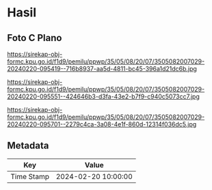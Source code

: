 # Hasil

## Foto C Plano

https://sirekap-obj-formc.kpu.go.id/f1d9/pemilu/ppwp/35/05/08/20/07/3505082007029-20240220-095419--716b8937-aa5d-4811-bc45-396a1d21dc6b.jpg

https://sirekap-obj-formc.kpu.go.id/f1d9/pemilu/ppwp/35/05/08/20/07/3505082007029-20240220-095551--424646b3-d3fa-43e2-b7f9-c940c5073cc7.jpg

https://sirekap-obj-formc.kpu.go.id/f1d9/pemilu/ppwp/35/05/08/20/07/3505082007029-20240220-095701--2279c4ca-3a08-4e1f-860d-12314f036dc5.jpg


## Metadata

| Key        | Value               |
| ---------- | ------------------- |
| Time Stamp | 2024-02-20 10:00:00 |



